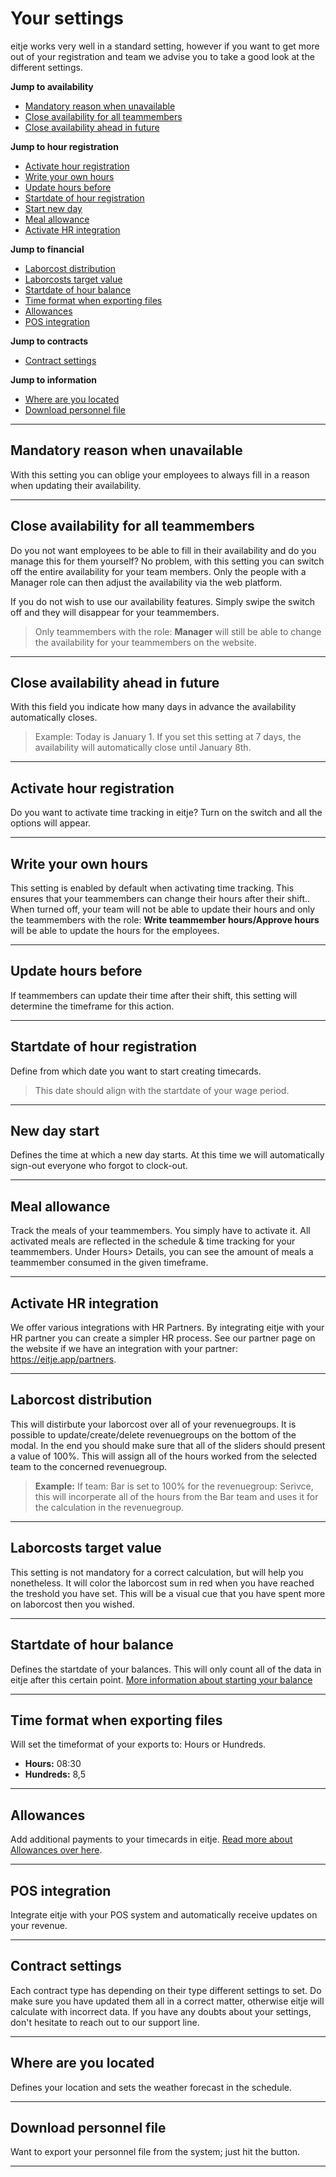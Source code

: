 # Your settings

eitje works very well in a standard setting, however if you want to get more out of your registration and team we advise you to take a good look at the different settings. 

**Jump to availability**
* [Mandatory reason when unavailable](/en/instellingen?id=mandatory-reason-when-unavailable)
* [Close availability for all teammembers](/en/instellingen?id=close-availability-for-all-teammembers)
* [Close availability ahead in future](/en/instellingen?id=close-availability-ahead-in-future)

**Jump to hour registration**
* [Activate hour registration](/en/instellingen?id=activate-hour-registration)
* [Write your own hours](/en/instellingen?id=write-your-own-hours)
* [Update hours before](/en/instellingen?id=update-hours-before)
* [Startdate of hour registration](/en/instellingen?id=startdate-of-hour-registration)
* [Start new day](/en/instellingen?id=new-day-start)
* [Meal allowance](/en/instellingen?id=meal-allowance)
* [Activate HR integration](/en/instellingen?id=activate-hr-integration)

**Jump to financial**
* [Laborcost distribution](/en/instellingen?id=laborcost-distribution)
* [Laborcosts target value](/en/instellingen?id=laborcosts-target-value)
* [Startdate of hour balance](/en/instellingen?id=startdate-of-hour-balance)
* [Time format when exporting files](/en/instellingen?id=time-format-when-exporting-files)
* [Allowances](/en/instellingen?id=allowances)
* [POS integration](/en/instellingen?id=pos-integration)

**Jump to contracts**
* [Contract settings](/en/instellingen?id=contract-settings)

**Jump to information**
* [Where are you located](/en/instellingen?id=where-are-you-located)
* [Download personnel file](/en/instellingen?id=download-personnel-file)

---

## Mandatory reason when unavailable
With this setting you can oblige your employees to always fill in a reason when updating their availability.

---

## Close availability for all teammembers
Do you not want employees to be able to fill in their availability and do you manage this for them yourself? No problem, with this setting you can switch off the entire availability for your team members. Only the people with a Manager role can then adjust the availability via the web platform.

If you do not wish to use our availability features. Simply swipe the switch off and they will disappear for your teammembers. 

> Only teammembers with the role: **Manager** will still be able to change the availability for your teammembers on the website.

---


## Close availability ahead in future
With this field you indicate how many days in advance the availability automatically closes.

> Example: Today is January 1. If you set this setting at 7 days, the availability will automatically close until January 8th.

---

## Activate hour registration

Do you want to activate time tracking in eitje? Turn on the switch and all the options will appear.


---

## Write your own hours

This setting is enabled by default when activating time tracking. This ensures that your teammembers can change their hours after their shift.. When turned off, your team will not be able to update their hours and only the teammembers with the role: **Write teammember hours/Approve hours** will be able to update the hours for the employees. 

---

## Update hours before

If teammembers can update their time after their shift, this setting will determine the timeframe for this action. 

---

## Startdate of hour registration

Define from which date you want to start creating timecards. 

> This date should align with the startdate of your wage period.

---

## New day start

Defines the time at which a new day starts. At this time we will automatically sign-out everyone who forgot to clock-out.

---


## Meal allowance

Track the meals of your teammembers. You simply have to activate it. All activated meals are reflected in the schedule & time tracking for your teammembers. Under Hours> Details, you can see the amount of meals a teammember consumed in the given timeframe.

---


## Activate HR integration

We offer various integrations with HR Partners. By integrating eitje with your HR partner you can create a simpler HR process. See our partner page on the website if we have an integration with your partner: https://eitje.app/partners.

---

## Laborcost distribution

This will distirbute your laborcost over all of your revenuegroups. It is possible to update/create/delete revenuegroups on the bottom of the modal. In the end you should make sure that all of the sliders should present a value of 100%. This will assign all of the hours worked from the selected team to the concerned revenuegroup.


> **Example:** If team: Bar is set to 100% for the revenuegroup: Serivce, this will incorperate all of the hours from the Bar team and uses it for the calculation in the revenuegroup. 

---

## Laborcosts target value

This setting is not mandatory for a correct calculation, but will help you nonetheless. It will color the laborcost sum in red when you have reached the treshold you have set. This will be a visual cue that you have spent more on laborcost then you wished.

---
## Startdate of hour balance

Defines the startdate of your balances. This will only count all of the data in eitje after this certain point. [More information about starting your balance](/en/startSaldo?id=balance-startdate)

---


## Time format when exporting files

Will set the timeformat of your exports to: Hours or Hundreds.

* **Hours:** 08:30
* **Hundreds:** 8,5


---


## Allowances

Add additional payments to your timecards in eitje. [Read more about Allowances over here](/en/toeslagen).

---

## POS integration

Integrate eitje with your POS system and automatically receive updates on your revenue.

---


## Contract settings

Each contract type has depending on their type different settings to set. Do make sure you have updated them all in a correct matter, otherwise eitje will calculate with incorrect data. If you have any doubts about your settings, don't hesitate to reach out to our support line.

---

## Where are you located

Defines your location and sets the weather forecast in the schedule.

---


## Download personnel file

Want to export your personnel file from the system; just hit the button.

---